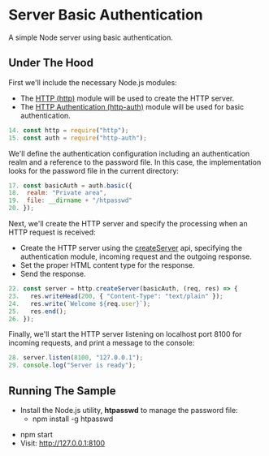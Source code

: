 # Server Basic Authentication

A simple Node server using basic authentication.

## Under The Hood

First we'll include the necessary Node.js modules:

- The [HTTP (http)](https://nodejs.org/api/http.html) module will be used to create the HTTP server.
- The [HTTP Authentication (http-auth)](https://www.npmjs.com/package/http-auth) module will be used for basic authentication.

```js
14. const http = require("http");
15. const auth = require("http-auth");
```

We'll define the authentication configuration including an authentication realm and a reference to the password file. In this case, the implementation looks for the password file in the current directory:

```js
17. const basicAuth = auth.basic({
18.  realm: "Private area",
19.  file: __dirname + "/htpasswd"
20. });
```

Next, we'll create the HTTP server and specify the processing when an HTTP request is received:

- Create the HTTP server using the [createServer](https://nodejs.org/api/http.html#http_http_createserver_options_requestlistener) api, specifying the authentication module, incoming request and the outgoing response.
- Set the proper HTML content type for the response.
- Send the response.

```js
22. const server = http.createServer(basicAuth, (req, res) => {
23.   res.writeHead(200, { "Content-Type": "text/plain" });
24.   res.write(`Welcome ${req.user}`);
25.   res.end();
26. });
```

Finally, we'll start the HTTP server listening on localhost port 8100 for incoming requests, and print a message to the console:

```js
28. server.listen(8100, "127.0.0.1");
29. console.log("Server is ready");
```

## Running The Sample

- Install the Node.js utility, **htpasswd** to manage the password file:
  - npm install -g htpasswd

* npm start
* Visit: http://127.0.0.1:8100
